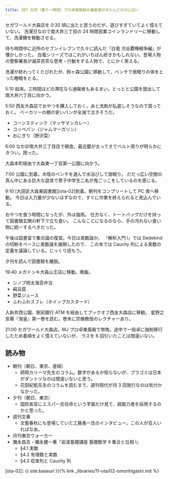 ```yaml
---
title: 387 日目（曇り一時雨）プロ卓東風戦の偏差値がほとんどゼロに近い
---
```


セガワールド大森店を 0:30 頃に出たと思うのだが、遊びすぎていてよく憶えていない。
洗濯日なので南大井三丁目の 24 時間営業コインランドリーに移動して、洗濯機を稼動させる。

待ち時間中に近所のセブンイレブンで久々に読んだ『白竜 渋谷覇権戦争編』が懐かしかった。
白竜シリーズではこれがいちばん好きかもしれない。登場人物の警察署長が滅茶苦茶な思考・行動をする人物で、とにかく笑える。

洗濯が終わってくたびれたが、鈴ヶ森公園に移動して、ベンチで居眠りの体をとった睡眠をとる。

5:10 起床。三時間ほどの滞在なら通報者もあるまい。とっとと公園を脱出して南大井六丁目に向かう。

5:50 西友大森店でおやつを購入しておく。あと洗剤が払底しそうなので買っておく。
ベーカリーの棚の安いパンが全滅で泣きそうだ。

* コーンスティック（マッサマンカレー）
* コッペパン（ジャムマーガリン）
* おにぎり（野沢菜）

6:00 なか卯南大井三丁目店で朝食。最近腹が太ってきてベルト周りが明らかにきつい。困った。

大森本町経由で大森東一丁目第一公園に向かう。

7:00 公園に到着。木陰のベンチを選んで水浴びして居眠り。
だだっ広い空間の真ん中にある巨大な遊具で男子中学生二名が鬼ごっこをしているのを感じる。

9:10 [大田区大森東図書館][ota-02]到着。朝刊をコンプリートして PC 席へ移動。
今日は入力量が少ないはずなので、すぐに作業を終えられると見込んでいる。

おやつを食う時間になったが、外は強雨。
仕方なく、トートバッグだけを持って図書館玄関の軒下で立ち食い。
こんなことになるのなら、手の汚れない食い物に統一するべきだった。

午後は図書室で集合論の復習。今日は実数論か。
『解析入門 I』では Dedekind の切断をベースに実数論を展開したので、
この本では Cauchy 列による実数の定義を議論している。じっくり読もう。

夕刊を読んで図書館を離脱。

19:40 メガドンキ大森山王店に移動。晩飯。

* シノブ明太海苔弁当
* 絹豆腐
* 野菜ジュース
* ふわふわスフレ（ホイップカスタード）

入新井西公園、駅前銀行 ATM を経由してブックオフ西友大森店に移動。
星野之宣著『海皇』第一巻を読む。巻末に宗像教授のレクチャーあり。

21:00 セガワールド大森店。MJ プロ卓東風戦で惨敗。途中で一般卓に強制移行したため着順をよく憶えていないが、
ラスを 6 回引いたことは間違いない。

## 読み物

* 朝刊（朝日、東京、産経）
  * 師岡カリーマ先生のコラム。数字があるか知らないが、プラゴミは日本がダントツなのは間違いないと思う。
  * 花田紀凱先生のコラムを読むまで、週刊現代が月 3 回発行なのは気付かなかった。
* 夕刊（朝日、東京）
  * 国防長官にエスパー氏任命という字面だけ見て、超能力者を採用するのかと思った。
* 週刊文春
  * 文藝春秋にも登場していた工藤勇一氏のインタビュー。この人が百人いればなあ。
* 月刊東京ウォーカー
* 彌永昌吉・彌永健一著『岩波基礎講座 基礎数学 9 集合と位相 I』
  * §4.1 実数
  * §4.2 有理数と実数
  * §4.3 収束列と Cauchy 列

[ota-02]: {{ site.baseurl }}{% link _libraries/11-ota/02-omorihigashi.md %}
